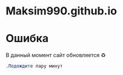 # Maksim990.github.io
# Ошибка
В данный момент сайт обновляется ♻️
```css
.Подождите пару минут
```
